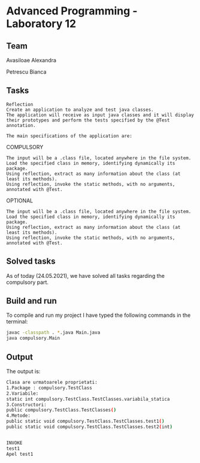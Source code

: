 # Advanced Programming - Laboratory 12

## Team
Avasiloae Alexandra

Petrescu Bianca
## Tasks
```text
Reflection
Create an application to analyze and test java classes.
The application will receive as input java classes and it will display their prototypes and perform the tests specified by the @Test annotation.

The main specifications of the application are:

```
COMPULSORY
```text
The input will be a .class file, located anywhere in the file system.
Load the specified class in memory, identifying dynamically its package.
Using reflection, extract as many information about the class (at least its methods).
Using reflection, invoke the static methods, with no arguments, annotated with @Test.
```
OPTIONAL
```text
The input will be a .class file, located anywhere in the file system.
Load the specified class in memory, identifying dynamically its package.
Using reflection, extract as many information about the class (at least its methods).
Using reflection, invoke the static methods, with no arguments, annotated with @Test.
```

## Solved tasks

As of today (24.05.2021), we have solved all tasks regarding the compulsory part.

## Build and run

To compile and run my project I have typed the following commands in the terminal:
```bash
javac -classpath . *.java Main.java
java compulsory.Main
```

## Output

The output is:
```bash
Clasa are urmatoarele proprietati:
1.Package : compulsory.TestClass
2.Variabile: 
static int compulsory.TestClass.TestClasses.variabila_statica
3.Constructori: 
public compulsory.TestClass.TestClasses()
4.Metode: 
public static void compulsory.TestClass.TestClasses.test1()
public static void compulsory.TestClass.TestClasses.test2(int)


INVOKE
test1
Apel test1
```